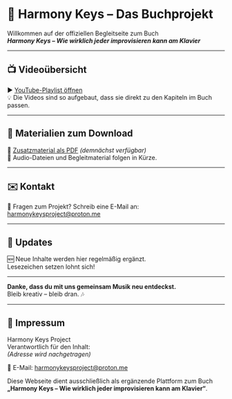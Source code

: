 # 🎹 Harmony Keys – Das Buchprojekt

Willkommen auf der offiziellen Begleitseite zum Buch  
**_Harmony Keys – Wie wirklich jeder improvisieren kann am Klavier_**

---

## 📺 Videoübersicht

▶️ [YouTube-Playlist öffnen](https://youtube.com/playlist?list=DEINE-LISTEN-ID)  
💡 Die Videos sind so aufgebaut, dass sie direkt zu den Kapiteln im Buch passen.

---

## 📘 Materialien zum Download

📄 [Zusatzmaterial als PDF](./downloads/hk-zusatzmaterial.pdf) *(demnächst verfügbar)*  
🎵 Audio-Dateien und Begleitmaterial folgen in Kürze.

---

## ✉️ Kontakt

📧 Fragen zum Projekt? Schreib eine E-Mail an:  
[harmonykeysproject@proton.me](mailto:harmonykeysproject@proton.me)

---

## 🔄 Updates

🆕 Neue Inhalte werden hier regelmäßig ergänzt.  
Lesezeichen setzen lohnt sich!

---

**Danke, dass du mit uns gemeinsam Musik neu entdeckst.**  
Bleib kreativ – bleib dran. 🎶

---

## 📃 Impressum

Harmony Keys Project  
Verantwortlich für den Inhalt:  
*(Adresse wird nachgetragen)*

📧 E-Mail: [harmonykeysproject@proton.me](mailto:harmonykeysproject@proton.me)

Diese Webseite dient ausschließlich als ergänzende Plattform zum Buch  
**„Harmony Keys – Wie wirklich jeder improvisieren kann am Klavier“**.

